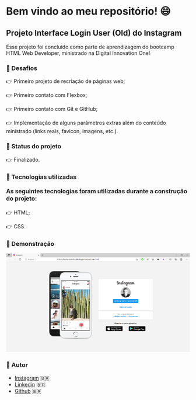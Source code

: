 # Bem vindo ao meu repositório! :smile:



## Projeto Interface Login User (Old) do Instagram

Esse projeto foi concluído como parte de aprendizagem do bootcamp HTML Web Developer, ministrado na Digital Innovation One!    



### :rocket: Desafios

👉  Primeiro projeto de recriação de páginas web;

👉  Primeiro contato com Flexbox;

👉  Primeiro contato com Git e GitHub;

👉  Implementação de alguns parâmetros extras além do conteúdo ministrado (links reais, favicon, imagens, etc.).    





### :rocket: Status do projeto

👉  Finalizado.    





### :rocket: Tecnologias utilizadas

#### <font size=3>As seguintes tecnologias foram utilizadas durante a construção do projeto:</font>

👉  HTML;

👉  CSS.    





### :rocket: Demonstração  



![img demonstration](https://raw.githubusercontent.com/andre250899/instagram-project/master/img/demonstration.png)    





### :rocket: Autor

- [Instagram](https://www.instagram.com/muniz.andre25/) :brazil:
- [Linkedin](https://www.linkedin.com/in/andré-muniz-01b976208/) :brazil:
- [Github](https://github.com/andre250899) :brazil:

